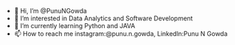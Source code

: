 - 👋 Hi, I’m @PunuNGowda
- 👀 I’m interested in Data Analytics and Software Development
- 🌱 I’m currently learning Python and JAVA
- 📫 How to reach me instagram:@punu.n.gowda, Linkedln:Punu N Gowda

<!---
PunuNGowda/PunuNGowda is a ✨ special ✨ repository because its `README.md` (this file) appears on your GitHub profile.
You can click the Preview link to take a look at your changes.
--->
